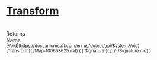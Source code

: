# [Transform](./Map-100663625.md)


<br>
Returns<img width=500/>Name
<br>
<sub>[Void](https://docs.microsoft.com/en-us/dotnet/api/System.Void)</sub><img width=500/><sub>[Transform](./Map-100663625.md) ( [`Signature`](./../../Signature.md) )</sub><br>


